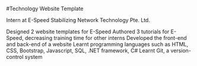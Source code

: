 #Technology Website Template

Intern at E-Speed Stabilizing Network Technology Pte. Ltd. 

Designed 2 website templates for E-Speed
Authored 3 tutorials for E-Speed, decreasing training time for other interns
Developed the front-end and back-end of a website
Learnt programming languages such as HTML, CSS, Bootstrap, Javascript, SQL, .NET framework, C#
Learnt Git, a version-control system
